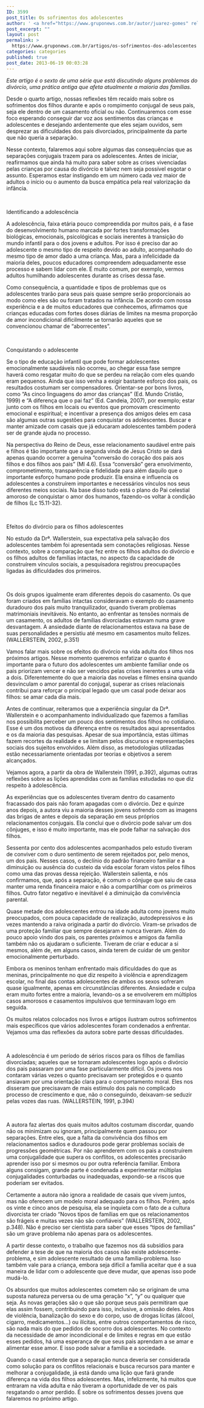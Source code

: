 ```yaml
---
ID: 3599
post_title: Os sofrimentos dos adolescentes
author: ' <a href="https://www.gruponews.com.br/autor/juarez-gomes" rel="tag">Juarez Gomes</a>, <a href="https://www.gruponews.com.br/autor/maria-carvalho-gomes" rel="tag">Maria de Carvalho Gomes</a>'
post_excerpt: ""
layout: post
permalink: >
  https://www.gruponews.com.br/artigos/os-sofrimentos-dos-adolescentes
categories: categories
published: true
post_date: 2013-06-19 00:03:28
---
```

<i>Este artigo é o sexto de uma série que está discutindo alguns problemas do divórcio, uma prática antiga que afeta atualmente a maioria das famílias.  </i>

Desde o quarto artigo, nossas reflexões têm recaído mais sobre os sofrimentos dos filhos durante e após o rompimento conjugal de seus pais, seja ele dentro de um casamento oficial ou não. Continuaremos com esse foco esperando conseguir dar voz aos sentimentos das crianças e adolescentes e desejando ardentemente que eles sejam ouvidos, sem desprezar as dificuldades dos pais divorciados, principalmente da parte que não queria a separação.

Nesse contexto, falaremos aqui sobre algumas das consequências que as separações conjugais trazem para os adolescentes. Antes de iniciar, reafirmamos que ainda há muito para saber sobre as crises vivenciadas pelas crianças por causa do divórcio e talvez nem seja possível esgotar o assunto. Esperamos estar instigando em um número cada vez maior de adultos o início ou o aumento da busca empática pela real valorização da infância.

&nbsp;

Identificando a adolescência

A adolescência, faixa etária pouco compreendida por muitos pais, é a fase do desenvolvimento humano marcada por fortes transformações biológicas, emocionais, psicológicas e sociais inerentes à transição do mundo infantil para o dos jovens e adultos. Por isso é preciso dar ao adolescente o mesmo tipo de respeito devido ao adulto, acompanhado do mesmo tipo de amor dado a uma criança. Mas, para a infelicidade da maioria deles, poucos educadores compreendem adequadamente esse processo e sabem lidar com ele. É muito comum, por exemplo, vermos adultos humilhando adolescentes durante as crises dessa fase.

Como consequência, a quantidade e tipos de problemas que os adolescentes trarão para seus pais quase sempre serão proporcionais ao modo como eles são ou foram tratados na infância. De acordo com nossa experiência e a de muitos educadores que conhecemos, afirmamos que crianças educadas com fortes doses diárias de limites na mesma proporção de amor incondicional dificilmente se tornarão aqueles que se convencionou chamar de “aborrecentes”.

&nbsp;

Conquistando o adolescente

Se o tipo de educação infantil que pode formar adolescentes emocionalmente saudáveis não ocorreu, ao chegar essa fase sempre haverá como resgatar muito do que se perdeu na relação com eles quando eram pequenos. Ainda que isso venha a exigir bastante esforço dos pais, os resultados costumam ser compensadores. Orientar-se por bons livros, como “As cinco linguagens do amor das crianças” (Ed. Mundo Cristão, 1999) e “A diferença que o pai faz” (Ed. Candeia, 2007), por exemplo; estar junto com os filhos em locais ou eventos que promovam crescimento emocional e espiritual; e incentivar a presença dos amigos deles em casa são algumas outras sugestões para conquistar os adolescentes. Buscar e manter amizade com casais que já educaram adolescentes também poderá ser de grande ajuda no processo.

Na perspectiva do Reino de Deus, esse relacionamento saudável entre pais e filhos é tão importante que a segunda vinda de Jesus Cristo se dará apenas quando ocorrer a genuína “conversão do coração dos pais aos filhos e dos filhos aos pais” (Ml 4.6). Essa “conversão” gera envolvimento, comprometimento, transparência e fidelidade para além daquilo que o importante esforço humano pode produzir. Ela ensina e influencia os adolescentes a construírem importantes e necessários vínculos nos seus diferentes meios sociais. Na base disso tudo está o plano do Pai celestial amoroso de conquistar o amor dos humanos, fazendo-os voltar à condição de filhos (Lc 15.11-32).

&nbsp;

Efeitos do divórcio para os filhos adolescentes

No estudo da Drª. Wallerstein, sua expectativa pela salvação dos adolescentes também foi apresentada sem conotações religiosas. Nesse contexto, sobre a comparação que fez entre os filhos adultos do divórcio e os filhos adultos de famílias intactas, no aspecto da capacidade de construírem vínculos sociais, a pesquisadora registrou preocupações ligadas às dificuldades dos primeiros.

&nbsp;

Os dois grupos igualmente eram diferentes depois do casamento. Os que foram criados em famílias intactas consideravam o exemplo do casamento duradouro dos pais muito tranquilizador, quando tiveram problemas matrimoniais inevitáveis. No entanto, ao enfrentar as tensões normais de um casamento, os adultos de famílias divorciadas estavam numa grave desvantagem. A ansiedade diante de relacionamentos estava na base de suas personalidades e persistiu até mesmo em casamentos muito felizes. (WALLERSTEIN, 2002, p.351)

Vamos falar mais sobre os efeitos do divórcio na vida adulta dos filhos nos próximos artigos. Nesse momento queremos enfatizar o quanto é importante para o futuro dos adolescentes um ambiente familiar onde os pais priorizam vencer e não ser vencidos pelas crises inerentes a uma vida a dois. Diferentemente do que a maioria das novelas e filmes ensina quando desvinculam o amor parental do conjugal, superar as crises relacionais contribui para reforçar o principal legado que um casal pode deixar aos filhos: se amar cada dia mais.

Antes de continuar, reiteramos que a experiência singular da Drª. Wallerstein e o acompanhamento individualizado que fazemos a famílias nos possibilita perceber um pouco dos sentimentos dos filhos no cotidiano. Esse é um dos motivos da diferença entre os resultados aqui apresentados e os da maioria das pesquisas. Apesar de sua importância, estas últimas fazem recortes da realidade e se limitam pelos discursos e representações sociais dos sujeitos envolvidos. Além disso, as metodologias utilizadas estão necessariamente orientadas por teorias e objetivos a serem alcançados.

Vejamos agora, a partir da obra de Wallerstein (1991, p.392), algumas outras reflexões sobre as lições aprendidas com as famílias estudadas no que diz respeito à adolescência.

As experiências que os adolescentes tiveram dentro do casamento fracassado dos pais não foram apagadas com o divórcio. Dez e quinze anos depois, a autora viu a maioria desses jovens sofrendo com as imagens das brigas de antes e depois da separação em seus próprios relacionamentos conjugais. Ela conclui que o divórcio pode salvar um dos cônjuges, e isso é muito importante, mas ele pode falhar na salvação dos filhos.

Sessenta por cento dos adolescentes acompanhados pelo estudo tiveram de conviver com o duro sentimento de serem rejeitados por, pelo menos, um dos pais. Nesses casos, o declínio do padrão financeiro familiar e a diminuição ou ausência do custeio da vida escolar foram vistos pelos filhos como uma das provas dessa rejeição. Wallerstein salienta, e nós confirmamos, que, após a separação, é comum o cônjuge que saiu de casa manter uma renda financeira maior e não a compartilhar com os primeiros filhos. Outro fator negativo e inevitável é a diminuição da convivência parental.

Quase metade dos adolescentes entrou na idade adulta como jovens muito preocupados, com pouca capacidade de realização, autodepressivos e às vezes mantendo a raiva originada a partir do divórcio. Viram-se privados de uma proteção familiar que sempre desejaram e nunca tiveram. Além do pouco apoio vindo dos pais, os parentes próximos e amigos da família também não os ajudaram o suficiente. Tiveram de criar e educar a si mesmos, além de, em alguns casos, ainda terem de cuidar de um genitor emocionalmente perturbado.

Embora os meninos tenham enfrentado mais dificuldades do que as meninas, principalmente no que diz respeito à violência e aprendizagem escolar, no final das contas adolescentes de ambos os sexos sofreram quase igualmente, apenas em circunstâncias diferentes. Ansiedade e culpa eram muito fortes entre a maioria, levando-os a se envolverem em múltiplos casos amorosos e casamentos impulsivos que terminavam logo em seguida.

Os muitos relatos colocados nos livros e artigos ilustram outros sofrimentos mais específicos que vários adolescentes foram condenados a enfrentar. Vejamos uma das reflexões da autora sobre parte dessas dificuldades.

&nbsp;

A adolescência é um período de sérios riscos para os filhos de famílias divorciadas; aqueles que se tornaram adolescentes logo após o divórcio dos pais passaram por uma fase particularmente difícil. Os jovens nos contaram várias vezes o quanto precisavam ser protegidos e o quanto ansiavam por uma orientação clara para o comportamento moral. Eles nos disseram que precisavam de mais estímulo dos pais no complicado processo de crescimento e que, não o conseguindo, deixavam-se seduzir pelas vozes das ruas. (WALLERSTEIN, 1991, p.394)

&nbsp;

A autora faz alertas dos quais muitos adultos costumam discordar, quando não os minimizam ou ignoram, principalmente quem passou por separações. Entre eles, que a falta da convivência dos filhos em relacionamentos sadios e duradouros pode gerar problemas sociais de progressões geométricas. Por não aprenderem com os pais a construírem uma conjugalidade que supera os conflitos, os adolescentes precisarão aprender isso por si mesmos ou por outra referência familiar. Embora alguns consigam, grande parte é condenada a experimentar múltiplas conjugalidades conturbadas ou inadequadas, expondo-se a riscos que poderiam ser evitados.

Certamente a autora não ignora a realidade de casais que vivem juntos, mas não oferecem um modelo moral adequado para os filhos. Porém, após os vinte e cinco anos de pesquisa, ela se inquieta com o fato de a cultura divorcista ter criado “Novos tipos de famílias em que os relacionamentos são frágeis e muitas vezes não são confiáveis” (WALLERSTEIN, 2002, p.348). Não é preciso ser cientista para saber que esses “tipos de famílias” são um grave problema não apenas para os adolescentes.

A partir desse contexto, o trabalho que fazemos nos dá subsídios para defender a tese de que na maioria dos casos não existe adolescente-problema, e sim adolescente resultado de uma família-problema. Isso também vale para a criança, embora seja difícil a família aceitar que é a sua maneira de lidar com o adolescente que deve mudar, que apenas isso pode mudá-lo.

Os absurdos que muitos adolescentes cometem não se originam de uma suposta natureza perversa ou de uma geração “x”, “y” ou qualquer que seja. As novas gerações são o que são porque seus pais permitiram que elas assim fossem, contribuindo para isso, inclusive, a omissão deles. Atos de violência, banalização do sexo e do corpo, uso de drogas lícitas (álcool, cigarro, medicamentos...) ou ilícitas, entre outros comportamentos de risco, são nada mais do que pedidos de socorro dos adolescentes. No contexto da necessidade de amor incondicional e de limites e regras em que estão esses pedidos, há uma esperança de que seus pais aprendam a se amar e alimentar esse amor. E isso pode salvar a família e a sociedade.

Quando o casal entende que a separação nunca deveria ser considerada como solução para os conflitos relacionais e busca recursos para manter e melhorar a conjugalidade, já está dando uma lição que fará grande diferença na vida dos filhos adolescentes. Mas, infelizmente, há muitos que entraram na vida adulta e não tiveram a oportunidade de ver os pais resgatando o amor perdido. É sobre os sofrimentos desses jovens que falaremos no próximo artigo.